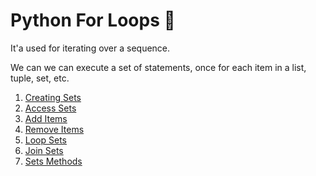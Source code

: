 # Python For Loops :snake:
It'a used for iterating over a sequence.

We can we can execute a set of statements, once for each item in a list, tuple, set, etc. </br>


1.  [Creating Sets](creating-sets.py)
2.  [Access Sets](access-sets.py)
3.  [Add Items](add-items.py)
4.  [Remove Items](remove-items.py)
5.  [Loop Sets](loop-sets.py)
6.  [Join Sets](join-sets.py)
7.  [Sets Methods](methods-sets.md)
